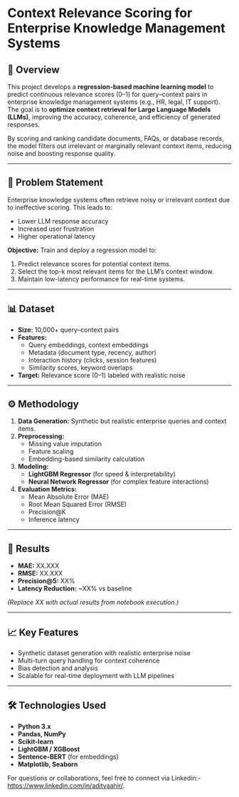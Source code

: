 # Context Relevance Scoring for Enterprise Knowledge Management Systems

## 📌 Overview  
This project develops a **regression-based machine learning model** to predict continuous relevance scores (0–1) for query–context pairs in enterprise knowledge management systems (e.g., HR, legal, IT support). The goal is to **optimize context retrieval for Large Language Models (LLMs)**, improving the accuracy, coherence, and efficiency of generated responses.

By scoring and ranking candidate documents, FAQs, or database records, the model filters out irrelevant or marginally relevant context items, reducing noise and boosting response quality.

---

## 🎯 Problem Statement  
Enterprise knowledge systems often retrieve noisy or irrelevant context due to ineffective scoring. This leads to:  
- Lower LLM response accuracy  
- Increased user frustration  
- Higher operational latency  

**Objective:** Train and deploy a regression model to:  
1. Predict relevance scores for potential context items.  
2. Select the top-k most relevant items for the LLM’s context window.  
3. Maintain low-latency performance for real-time systems.  

---

## 📊 Dataset  
- **Size:** 10,000+ query–context pairs  
- **Features:**  
  - Query embeddings, context embeddings  
  - Metadata (document type, recency, author)  
  - Interaction history (clicks, session features)  
  - Similarity scores, keyword overlaps  
- **Target:** Relevance score (0–1) labeled with realistic noise

---

## ⚙️ Methodology  
1. **Data Generation:** Synthetic but realistic enterprise queries and context items.  
2. **Preprocessing:**  
   - Missing value imputation  
   - Feature scaling  
   - Embedding-based similarity calculation  
3. **Modeling:**  
   - **LightGBM Regressor** (for speed & interpretability)  
   - **Neural Network Regressor** (for complex feature interactions)  
4. **Evaluation Metrics:**  
   - Mean Absolute Error (MAE)  
   - Root Mean Squared Error (RMSE)  
   - Precision@K  
   - Inference latency  

---

## 🚀 Results  
- **MAE:** XX.XXX  
- **RMSE:** XX.XXX  
- **Precision@5:** XX%  
- **Latency Reduction:** ~XX% vs baseline  

*(Replace XX with actual results from notebook execution.)*

---

## 📈 Key Features  
- Synthetic dataset generation with realistic enterprise noise  
- Multi-turn query handling for context coherence  
- Bias detection and analysis  
- Scalable for real-time deployment with LLM pipelines  

---

## 🛠️ Technologies Used  
- **Python 3.x**  
- **Pandas, NumPy**  
- **Scikit-learn**  
- **LightGBM / XGBoost**  
- **Sentence-BERT** (for embeddings)  
- **Matplotlib, Seaborn**  

For questions or collaborations, feel free to connect via Linkedin:- https://www.linkedin.com/in/adityaahir/.
